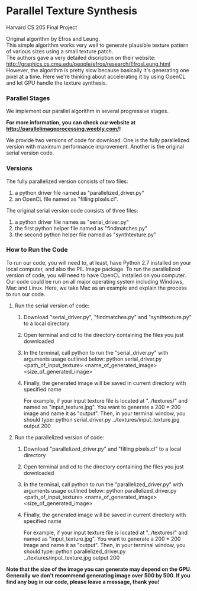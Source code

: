 # Parallel Texture Synthesis
Harvard CS 205 Final Project

Original algorithm by Efros and Leung.  
This simple algorithm works very well to generate plausible texture pattern of various sizes using a small texture patch.  
The authors gave a very detailed discription on their website: http://graphics.cs.cmu.edu/people/efros/research/EfrosLeung.html  
However, the algorithm is pretty slow because basically it's generating one pixel at a time. Here we're thinking about accelerating it by using OpenCL and let GPU handle the texture synthesis.  

### Parallel Stages
We implement our parallel algorithm in several progressive stages.  


**For more information, you can check our website at http://parallelimageprocessing.weebly.com/!**

We provide two versions of code for download. One is the fully parallelized version with maximum performance improvement.  Another is the original serial version code. 

### Versions
The fully parallelized version consists of two files:  
1. a python driver file named as "parallelized_driver.py"  
2. an OpenCL file named as "filling pixels.cl".  

The original serial version code consists of three files:  
1. a python driver file names as "serial_driver.py"  
2. the first python helper file named as "findmatches.py"  
3. the second python helper file named as "synthtexture.py"   

### How to Run the Code
To run our code, you will need to, at least, have Python 2.7 installed on your local computer, and also the PIL Image package. To run the parallelized version of code, you will need to have OpenCL installed on you computer. Our code could be run on all major operating system including Windows, Mac and Linux. Here, we take Mac as an example and explain the process to run our code.  
1. Run the serial version of code:
    1. Download "serial_driver.py", "findmatches.py" and "synthtexture.py" to a local directory 
    2. Open terminal and cd to the directory containing the files you just downloaded
    3. In the terminal, call python to run the "serial_driver.py" with arguments usage outlined below:
       python serial_driver.py <path_of_input_texture> <name_of_generated_image> <size_of_generated_image>
    4. Finally, the generated image will be saved in current directory with specified name  
    
       For example, if your input texture file is located at "../textures/" and named as "input_texture.jpg". You want to generate a 
       200 * 200 image and name it as "output".
       Then, in your terminal window, you should type:
       python serial_driver.py ../textures/input_texture.jpg output 200
2. Run the parallelized version of code:
    1. Download "parallelized_driver.py" and "filling pixels.cl" to a local directory 
    2. Open terminal and cd to the directory containing the files you just downloaded
    3. In the terminal, call python to run the "parallelized_driver.py" with arguments usage outlined below:
       python parallelized_driver.py <path_of_input_texture> <name_of_generated_image> <size_of_generated_image>
    4. Finally, the generated image will be saved in current directory with specified name

       For example, if your input texture file is located at "../textures/" and named as "input_texture.jpg". You want to generate a 
       200 * 200 image and name it as "output".
       Then, in your terminal window, you should type:
       python parallelized_driver.py ../textures/input_texture.jpg output 200

**Note that the size of the image you can generate may depend on the GPU. Generally we don't recommend generating image over 500 by 500. If you find any bug in our code, please leave a message, thank you!**
